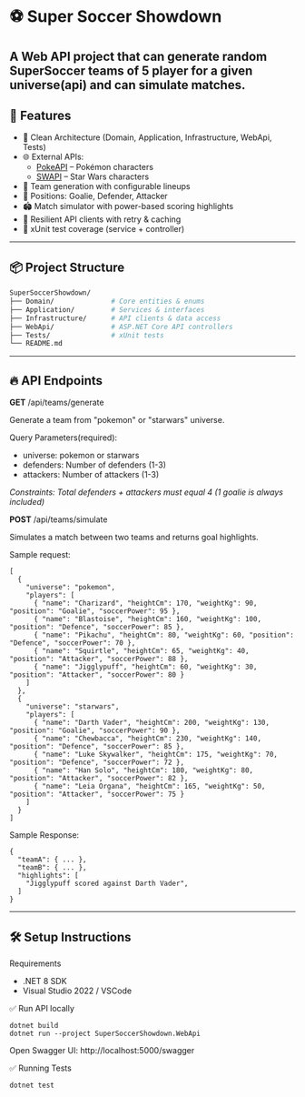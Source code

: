 # ⚽ Super Soccer Showdown

A Web API project that can generate random SuperSoccer teams of 5 player for a given universe(api) and can simulate matches.
---

## 🚀 Features

- 🧠 Clean Architecture (Domain, Application, Infrastructure, WebApi, Tests)
- 🌐 External APIs:
  - [PokeAPI](https://pokeapi.co) – Pokémon characters
  - [SWAPI](https://swapi.dev) – Star Wars characters
- 🔧 Team generation with configurable lineups
- 🤖 Positions: Goalie, Defender, Attacker
- 🏟️ Match simulator with power-based scoring highlights
- 🔁 Resilient API clients with retry & caching
- 🧪 xUnit test coverage (service + controller)

---

## 📦 Project Structure

```bash
SuperSoccerShowdown/
├── Domain/              # Core entities & enums
├── Application/         # Services & interfaces
├── Infrastructure/      # API clients & data access
├── WebApi/              # ASP.NET Core API controllers
├── Tests/               # xUnit tests
└── README.md
```
----
## 🔥 API Endpoints

**GET** /api/teams/generate

Generate a team from "pokemon" or "starwars" universe.

Query Parameters(required):
- universe: pokemon or starwars
- defenders: Number of defenders (1-3)
- attackers: Number of attackers (1-3)

_Constraints: Total defenders + attackers must equal 4 (1 goalie is always included)_

**POST** /api/teams/simulate

Simulates a match between two teams and returns goal highlights.

Sample request:
```
[
  {
    "universe": "pokemon",
    "players": [
      { "name": "Charizard", "heightCm": 170, "weightKg": 90, "position": "Goalie", "soccerPower": 95 },
      { "name": "Blastoise", "heightCm": 160, "weightKg": 100, "position": "Defence", "soccerPower": 85 },
      { "name": "Pikachu", "heightCm": 80, "weightKg": 60, "position": "Defence", "soccerPower": 70 },
      { "name": "Squirtle", "heightCm": 65, "weightKg": 40, "position": "Attacker", "soccerPower": 88 },
      { "name": "Jigglypuff", "heightCm": 60, "weightKg": 30, "position": "Attacker", "soccerPower": 80 }
    ]
  },
  {
    "universe": "starwars",
    "players": [
      { "name": "Darth Vader", "heightCm": 200, "weightKg": 130, "position": "Goalie", "soccerPower": 90 },
      { "name": "Chewbacca", "heightCm": 230, "weightKg": 140, "position": "Defence", "soccerPower": 85 },
      { "name": "Luke Skywalker", "heightCm": 175, "weightKg": 70, "position": "Defence", "soccerPower": 72 },
      { "name": "Han Solo", "heightCm": 180, "weightKg": 80, "position": "Attacker", "soccerPower": 82 },
      { "name": "Leia Organa", "heightCm": 165, "weightKg": 50, "position": "Attacker", "soccerPower": 75 }
    ]
  }
]

```
Sample Response:

```
{
  "teamA": { ... },
  "teamB": { ... },
  "highlights": [
    "Jigglypuff scored against Darth Vader",
  ]
}
```
---
## 🛠️ Setup Instructions
Requirements
- .NET 8 SDK
- Visual Studio 2022 / VSCode

✅ Run API locally
```
dotnet build
dotnet run --project SuperSoccerShowdown.WebApi
```
Open Swagger UI:
http://localhost:5000/swagger

✅ Running Tests
```
dotnet test
```
